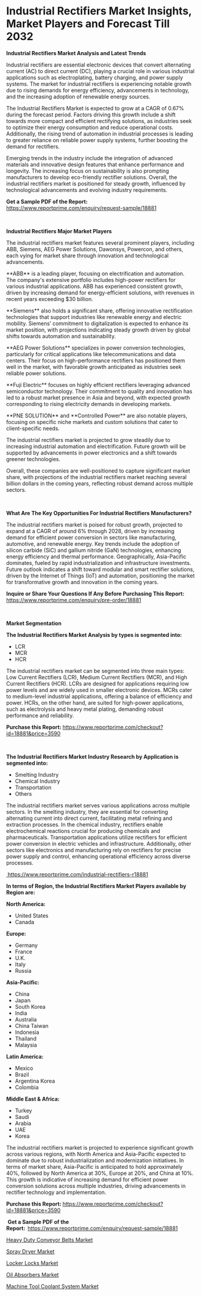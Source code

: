 <p><h1>Industrial Rectifiers Market Insights, Market Players and Forecast Till 2032</h1></p><p><strong>Industrial Rectifiers Market Analysis and Latest Trends</strong></p>
<p><p>Industrial rectifiers are essential electronic devices that convert alternating current (AC) to direct current (DC), playing a crucial role in various industrial applications such as electroplating, battery charging, and power supply systems. The market for industrial rectifiers is experiencing notable growth due to rising demands for energy efficiency, advancements in technology, and the increasing adoption of renewable energy sources.</p><p>The Industrial Rectifiers Market is expected to grow at a CAGR of 0.67% during the forecast period. Factors driving this growth include a shift towards more compact and efficient rectifying solutions, as industries seek to optimize their energy consumption and reduce operational costs. Additionally, the rising trend of automation in industrial processes is leading to greater reliance on reliable power supply systems, further boosting the demand for rectifiers.</p><p>Emerging trends in the industry include the integration of advanced materials and innovative design features that enhance performance and longevity. The increasing focus on sustainability is also prompting manufacturers to develop eco-friendly rectifier solutions. Overall, the industrial rectifiers market is positioned for steady growth, influenced by technological advancements and evolving industry requirements.</p></p>
<p><strong>Get a Sample PDF of the Report:&nbsp;</strong> <a href="https://www.reportprime.com/enquiry/request-sample/18881?utm_campaign=112&utm_medium=2&utm_source=Github&utm_content=ia&utm_term=19032025&utm_id=industrial-rectifiers">https://www.reportprime.com/enquiry/request-sample/18881</a></p>
<p>&nbsp;</p>
<p><strong>Industrial Rectifiers Major Market Players</strong></p>
<p><p>The industrial rectifiers market features several prominent players, including ABB, Siemens, AEG Power Solutions, Dawonsys, Powercon, and others, each vying for market share through innovation and technological advancements.</p><p>**ABB** is a leading player, focusing on electrification and automation. The company's extensive portfolio includes high-power rectifiers for various industrial applications. ABB has experienced consistent growth, driven by increasing demand for energy-efficient solutions, with revenues in recent years exceeding $30 billion.</p><p>**Siemens** also holds a significant share, offering innovative rectification technologies that support industries like renewable energy and electric mobility. Siemens’ commitment to digitalization is expected to enhance its market position, with projections indicating steady growth driven by global shifts towards automation and sustainability.</p><p>**AEG Power Solutions** specializes in power conversion technologies, particularly for critical applications like telecommunications and data centers. Their focus on high-performance rectifiers has positioned them well in the market, with favorable growth anticipated as industries seek reliable power solutions.</p><p>**Fuji Electric** focuses on highly efficient rectifiers leveraging advanced semiconductor technology. Their commitment to quality and innovation has led to a robust market presence in Asia and beyond, with expected growth corresponding to rising electricity demands in developing markets.</p><p>**PNE SOLUTION** and **Controlled Power** are also notable players, focusing on specific niche markets and custom solutions that cater to client-specific needs.</p><p>The industrial rectifiers market is projected to grow steadily due to increasing industrial automation and electrification. Future growth will be supported by advancements in power electronics and a shift towards greener technologies.</p><p>Overall, these companies are well-positioned to capture significant market share, with projections of the industrial rectifiers market reaching several billion dollars in the coming years, reflecting robust demand across multiple sectors.</p></p>
<p>&nbsp;</p>
<p><strong>What Are The Key Opportunities For Industrial Rectifiers Manufacturers?</strong></p>
<p><p>The industrial rectifiers market is poised for robust growth, projected to expand at a CAGR of around 6% through 2028, driven by increasing demand for efficient power conversion in sectors like manufacturing, automotive, and renewable energy. Key trends include the adoption of silicon carbide (SiC) and gallium nitride (GaN) technologies, enhancing energy efficiency and thermal performance. Geographically, Asia-Pacific dominates, fueled by rapid industrialization and infrastructure investments. Future outlook indicates a shift toward modular and smart rectifier solutions, driven by the Internet of Things (IoT) and automation, positioning the market for transformative growth and innovation in the coming years.</p></p>
<p><strong>Inquire or Share Your Questions If Any Before Purchasing This Report:</strong> <a href="https://www.reportprime.com/enquiry/pre-order/18881?utm_campaign=112&utm_medium=2&utm_source=Github&utm_content=ia&utm_term=19032025&utm_id=industrial-rectifiers">https://www.reportprime.com/enquiry/pre-order/18881</a></p>
<p>&nbsp;</p>
<p><strong>Market Segmentation</strong></p>
<p><strong>The Industrial Rectifiers Market Analysis by types is segmented into:</strong></p>
<p><ul><li>LCR</li><li>MCR</li><li>HCR</li></ul></p>
<p><p>The industrial rectifiers market can be segmented into three main types: Low Current Rectifiers (LCR), Medium Current Rectifiers (MCR), and High Current Rectifiers (HCR). LCRs are designed for applications requiring low power levels and are widely used in smaller electronic devices. MCRs cater to medium-level industrial applications, offering a balance of efficiency and power. HCRs, on the other hand, are suited for high-power applications, such as electrolysis and heavy metal plating, demanding robust performance and reliability.</p></p>
<p><strong>Purchase this Report:&nbsp;</strong><a href="https://www.reportprime.com/checkout?id=18881&price=3590&utm_campaign=112&utm_medium=2&utm_source=Github&utm_content=ia&utm_term=19032025&utm_id=industrial-rectifiers">https://www.reportprime.com/checkout?id=18881&price=3590</a></p>
<p>&nbsp;</p>
<p><strong>The Industrial Rectifiers Market Industry Research by Application is segmented into:</strong></p>
<p><ul><li>Smelting Industry</li><li>Chemical Industry</li><li>Transportation</li><li>Others</li></ul></p>
<p><p>The industrial rectifiers market serves various applications across multiple sectors. In the smelting industry, they are essential for converting alternating current into direct current, facilitating metal refining and extraction processes. In the chemical industry, rectifiers enable electrochemical reactions crucial for producing chemicals and pharmaceuticals. Transportation applications utilize rectifiers for efficient power conversion in electric vehicles and infrastructure. Additionally, other sectors like electronics and manufacturing rely on rectifiers for precise power supply and control, enhancing operational efficiency across diverse processes.</p></p>
<p><a href="https://www.reportprime.com/industrial-rectifiers-r18881?utm_campaign=112&utm_medium=2&utm_source=Github&utm_content=ia&utm_term=19032025&utm_id=industrial-rectifiers">&nbsp;https://www.reportprime.com/industrial-rectifiers-r18881</a></p>
<p><strong>In terms of Region, the Industrial Rectifiers Market Players available by Region are:</strong></p>
<p>
    <p> <strong> North America: </strong>
        <ul>
            <li>United States</li>
            <li>Canada</li>
        </ul>
        </p> 
    <p> <strong> Europe: </strong>
        <ul>
            <li>Germany</li>
            <li>France</li>
            <li>U.K.</li>
            <li>Italy</li>
            <li>Russia</li>
        </ul>
        </p> 
    <p> <strong> Asia-Pacific: </strong>
        <ul>
            <li>China</li>
            <li>Japan</li>
            <li>South Korea</li>
            <li>India</li>
            <li>Australia</li>
            <li>China Taiwan</li>
            <li>Indonesia</li>
            <li>Thailand</li>
            <li>Malaysia</li>
        </ul>
        </p> 
    <p> <strong> Latin America: </strong>
        <ul>
            <li>Mexico</li>
            <li>Brazil</li>
            <li>Argentina Korea</li>
            <li>Colombia</li>
        </ul>
        </p> 
    <p> <strong> Middle East & Africa: </strong>
        <ul>
            <li>Turkey</li>
            <li>Saudi</li>
            <li>Arabia</li>
            <li>UAE</li>
            <li>Korea</li>
        </ul>
    </p>
    </p>
<p><p>The industrial rectifiers market is projected to experience significant growth across various regions, with North America and Asia-Pacific expected to dominate due to robust industrialization and modernization initiatives. In terms of market share, Asia-Pacific is anticipated to hold approximately 40%, followed by North America at 30%, Europe at 20%, and China at 10%. This growth is indicative of increasing demand for efficient power conversion solutions across multiple industries, driving advancements in rectifier technology and implementation.</p></p>
<p><strong>Purchase this Report: </strong><a href="https://www.reportprime.com/checkout?id=18881&price=3590&utm_campaign=112&utm_medium=2&utm_source=Github&utm_content=ia&utm_term=19032025&utm_id=industrial-rectifiers">https://www.reportprime.com/checkout?id=18881&price=3590</a></p>
<p>&nbsp;<strong>Get a Sample PDF of the Report:&nbsp;&nbsp;</strong><a href="https://www.reportprime.com/enquiry/request-sample/18881?utm_campaign=112&utm_medium=2&utm_source=Github&utm_content=ia&utm_term=19032025&utm_id=industrial-rectifiers">https://www.reportprime.com/enquiry/request-sample/18881</a></p>
<p><strong></strong></p>
<p><p><a href="https://github.com/amagloeaad54/Market-Research-Report-List-1/blob/main/heavy-duty-conveyor-belts-market.md?utm_campaign=112&utm_medium=2&utm_source=Github&utm_content=ia&utm_term=19032025&utm_id=industrial-rectifiers">Heavy Duty Conveyor Belts Market</a></p><p><a href="https://github.com/ximensbisade/Market-Research-Report-List-1/blob/main/spray-dryer-market.md?utm_campaign=112&utm_medium=2&utm_source=Github&utm_content=ia&utm_term=19032025&utm_id=industrial-rectifiers">Spray Dryer Market</a></p><p><a href="https://github.com/porstgowinjq/Market-Research-Report-List-1/blob/main/locker-locks-market.md?utm_campaign=112&utm_medium=2&utm_source=Github&utm_content=ia&utm_term=19032025&utm_id=industrial-rectifiers">Locker Locks Market</a></p><p><a href="https://github.com/oeungcolesh0/Market-Research-Report-List-1/blob/main/oil-absorbers-market.md?utm_campaign=112&utm_medium=2&utm_source=Github&utm_content=ia&utm_term=19032025&utm_id=industrial-rectifiers">Oil Absorbers Market</a></p><p><a href="https://github.com/neiridionna/Market-Research-Report-List-1/blob/main/machine-tool-coolant-system-market.md?utm_campaign=112&utm_medium=2&utm_source=Github&utm_content=ia&utm_term=19032025&utm_id=industrial-rectifiers">Machine Tool Coolant System Market</a></p></p>